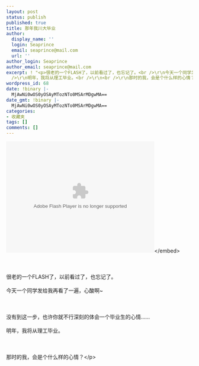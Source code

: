 ```yaml
---
layout: post
status: publish
published: true
title: 那年我川大毕业
author:
  display_name: ''
  login: Seaprince
  email: seaprince@mail.com
  url: ''
author_login: Seaprince
author_email: seaprince@mail.com
excerpt: ! "<p>很老的一个FLASH了，以前看过了，也忘记了。<br />\r\n今天一个同学发给我再看了一遍，心酸啊~<br />\r\n<br />\r\n没有到这一步，也许你就不行深刻的体会一个毕业生的心情&hellip;&hellip;<br
  />\r\n明年，我将从理工毕业。<br />\r\n<br />\r\n那时的我，会是个什么样的心情？<br />\r\n...</p>"
wordpress_id: 68
date: !binary |-
  MjAwNi0wOS0yOSAyMTozNTo0MSArMDgwMA==
date_gmt: !binary |-
  MjAwNi0wOS0yOSAyMTozNTo0MSArMDgwMA==
categories:
- 收藏夹
tags: []
comments: []
---
```

<p><embed src="http:&#47;&#47;i6.sina.com.cn&#47;dongman&#47;flash&#47;cc.swf" width="400" height="300" type="application&#47;x-shockwave-flash" scale="showall" play="true" loop="true" menu="true"><&#47;embed><br &#47;><br />
<br &#47;><br />
很老的一个FLASH了，以前看过了，也忘记了。<br &#47;><br />
今天一个同学发给我再看了一遍，心酸啊~<br &#47;><br />
<br &#47;><br />
没有到这一步，也许你就不行深刻的体会一个毕业生的心情&hellip;&hellip;<br &#47;><br />
明年，我将从理工毕业。<br &#47;><br />
<br &#47;><br />
那时的我，会是个什么样的心情？<&#47;p></p>
